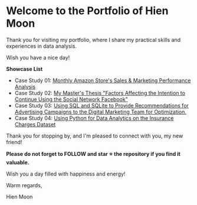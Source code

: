 # Welcome to the Portfolio of Hien Moon
Thank you for visiting my portfolio, where I share my practical skills and experiences in data analysis.

Wish you have a nice day!

**Showcase List**
+ Case Study 01: [Monthly Amazon Store's Sales & Marketing Performance Analysis](https://github.com/hienmoon1017/Amazon-Store-Sales-Marketing-Performance-Analysis)
+ Case Study 02: [My Master's Thesis "Factors Affecting the Intention to Continue Using the Social Network Facebook"](https://github.com/hienmoon1017/master-thesis)
+ Case Study 03: [Using SQL and SQLite to Provide Recommendations for Advertising Campaigns to the Digital Marketing Team for Optimization.](https://github.com/hienmoon1017/sql)
+ Case Study 04: [Using Python for Data Analytics on the Insurance Charges Dataset](https://github.com/hienmoon1017/insurance-charges-dataset)

Thank you for stopping by, and I'm pleased to connect with you, my new friend!

**Please do not forget to FOLLOW and star ⭐ the repository if you find it valuable.**

Wish you a day filled with happiness and energy!

Warm regards,

Hien Moon
